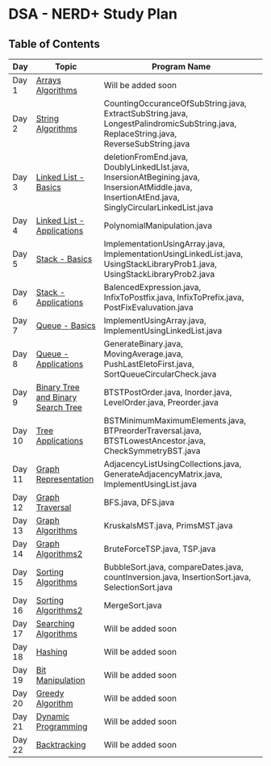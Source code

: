 # DSA - NERD+ Study Plan

## Table of Contents

| Day   | Topic                                 | Program Name                          |
|-------|---------------------------------------|---------------------------------------|
| Day 1 | [Arrays Algorithms](./ArraysAlgorithms)                     | Will be added soon                    |
| Day 2 | [String Algorithms](https://github.com/benduBytes/DSA/tree/main/NERD%2B/Strings)                     | CountingOccuranceOfSubString.java, ExtractSubString.java, LongestPalindromicSubString.java, ReplaceString.java, ReverseSubString.java                |
| Day 3 | [Linked List - Basics](https://github.com/benduBytes/DSA/tree/main/NERD%2B/LinkedList)                  | deletionFromEnd.java, DoublyLinkedLIst.java, InsersionAtBegining.java, InsersionAtMiddle.java, InsertionAtEnd.java, SinglyCircularLinkedList.java                      |
| Day 4 | [Linked List - Applications](https://github.com/benduBytes/DSA/tree/main/NERD%2B/ApplicationOfLinkedList)            | PolynomialManipulation.java           |
| Day 5 | [Stack - Basics](https://github.com/benduBytes/DSA/tree/main/NERD%2B/Stack)                        | ImplementationUsingArray.java, ImplementationUsingLinkedList.java, UsingStackLibraryProb1.java, UsingStackLibraryProb2.java                     |
| Day 6 | [Stack - Applications](https://github.com/benduBytes/DSA/tree/main/NERD%2B/StackApplication)                  | BalencedExpression.java, InfixToPostfix.java, InfixToPrefix.java, PostFixEvaluvation.java                    |
| Day 7 | [Queue - Basics](https://github.com/benduBytes/DSA/tree/main/NERD%2B/Queue)                        | ImplementUsingArray.java, ImplementUsingLinkedList.java |
| Day 8 | [Queue - Applications](https://github.com/benduBytes/DSA/tree/main/NERD%2B/QueueApplications)                  | GenerateBinary.java, MovingAverage.java, PushLastEletoFirst.java, SortQueueCircularCheck.java |
| Day 9 | [Binary Tree and Binary Search Tree](https://github.com/benduBytes/DSA/tree/main/NERD%2B/Tree)    | BTSTPostOrder.java, Inorder.java, LevelOrder.java, Preorder.java                    |
| Day 10 | [Tree Applications](https://github.com/benduBytes/DSA/tree/main/NERD%2B/TreeApplications)                    | BSTMinimumMaximumElements.java, BTPreorderTraversal.java, BTSTLowestAncestor.java, CheckSymmetryBST.java |
| Day 11 | [Graph Representation](https://github.com/benduBytes/DSA/tree/main/NERD%2B/GraphRepresentation)                 | AdjacencyListUsingCollections.java, GenerateAdjacencyMatrix.java, ImplementUsingList.java |
| Day 12 | [Graph Traversal](https://github.com/benduBytes/DSA/tree/main/NERD%2B/GraphTraversal)                      | BFS.java, DFS.java                    |
| Day 13 | [Graph Algorithms](https://github.com/benduBytes/DSA/tree/main/NERD%2B/GraphAlgorithm1)                     | KruskalsMST.java, PrimsMST.java       |
| Day 14 | [Graph Algorithms2](https://github.com/benduBytes/DSA/tree/main/NERD%2B/GraphAlgorithm2)                    | BruteForceTSP.java, TSP.java          |
| Day 15 | [Sorting Algorithms](https://github.com/benduBytes/DSA/tree/main/NERD%2B/SortingAlgorithms1)                   | BubbleSort.java, compareDates.java, countInversion.java, InsertionSort.java, SelectionSort.java |
| Day 16 | [Sorting Algorithms2](https://github.com/benduBytes/DSA/tree/main/NERD%2B/SortingAlgorithms2)                  | MergeSort.java                        |
| Day 17 | [Searching Algorithms](https://github.com/benduBytes/DSA/tree/main/NERD%2B/SearchingAlgorithms)                 | Will be added soon                    |
| Day 18 | [Hashing](./Hashing)                              | Will be added soon                    |
| Day 19 | [Bit Manipulation](./BitManipulation)                     | Will be added soon                    |
| Day 20 | [Greedy Algorithm](./GreedyAlgorithm)                     | Will be added soon                    |
| Day 21 | [Dynamic Programming](./DynamicProgramming)                  | Will be added soon                    |
| Day 22 | [Backtracking](./Backtracking)                         | Will be added soon                    |
